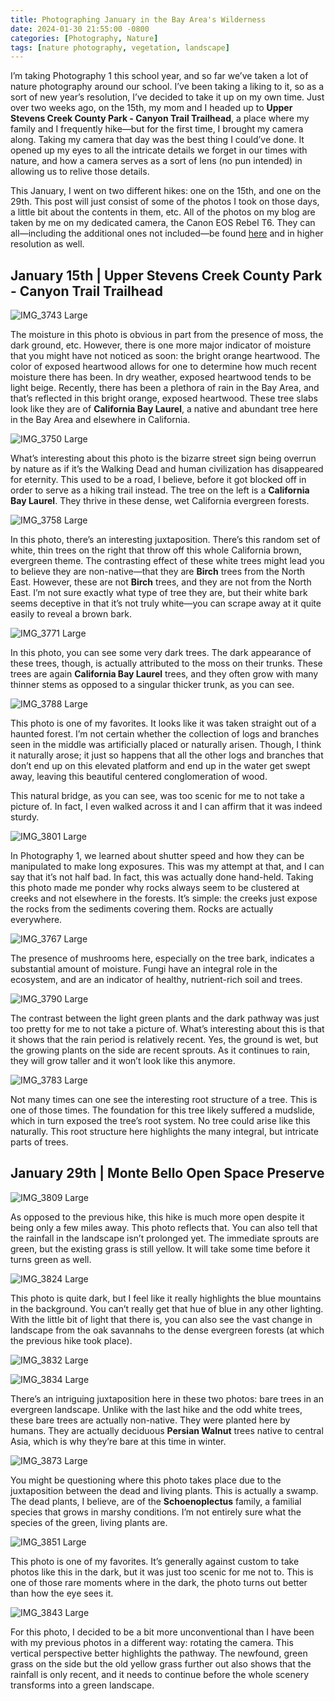 ```yaml
---
title: Photographing January in the Bay Area's Wilderness
date: 2024-01-30 21:55:00 -0800
categories: [Photography, Nature]
tags: [nature photography, vegetation, landscape]
---
```


I’m taking Photography 1 this school year, and so far we’ve taken a lot of nature photography around our school. I’ve been taking a liking to it, so as a sort of new year’s resolution, I’ve decided to take it up on my own time. Just over two weeks ago, on the 15th, my mom and I headed up to **Upper Stevens Creek County Park - Canyon Trail Trailhead**, a place where my family and I frequently hike—but for the first time, I brought my camera along. Taking my camera that day was the best thing I could’ve done. It opened up my eyes to all the intricate details we forget in our times with nature, and how a camera serves as a sort of lens (no pun intended) in allowing us to relive those details.

This January, I went on two different hikes: one on the 15th, and one on the 29th. This post will just consist of some of the photos I took on those days, a little bit about the contents in them, etc. All of the photos on my blog are taken by me on my dedicated camera, the Canon EOS Rebel T6. They can all—including the additional ones not included—be found [here](https://drive.google.com/drive/folders/1wrpC5GEXPhW3HTZ3zCPfQwamb6Pj36_n?usp=sharing) and in higher resolution as well.

## January 15th | Upper Stevens Creek County Park - Canyon Trail Trailhead

![IMG_3743 Large](../images/2024-01-30/IMG_3743-Large.jpeg)

The moisture in this photo is obvious in part from the presence of moss, the dark ground, etc. However, there is one more major indicator of moisture that you might have not noticed as soon: the bright orange heartwood. The color of exposed heartwood allows for one to determine how much recent moisture there has been. In dry weather, exposed heartwood tends to be light beige. Recently, there has been a plethora of rain in the Bay Area, and that’s reflected in this bright orange, exposed heartwood. These tree slabs look like they are of **California Bay Laurel**, a native and abundant tree here in the Bay Area and elsewhere in California.  

![IMG_3750 Large](../images/2024-01-30/IMG_3750-Large.jpeg)

What’s interesting about this photo is the bizarre street sign being overrun by nature as if it’s the Walking Dead and human civilization has disappeared for eternity. This used to be a road, I believe, before it got blocked off in order to serve as a hiking trail instead. The tree on the left is a **California Bay Laurel**. They thrive in these dense, wet California evergreen forests. 

![IMG_3758 Large](../images/2024-01-30/IMG_3758-Large.jpeg)

In this photo, there’s an interesting juxtaposition. There’s this random set of white, thin trees on the right that throw off this whole California brown, evergreen theme. The contrasting effect of these white trees might lead you to believe they are non-native—that they are **Birch** trees from the North East. However, these are not **Birch** trees, and they are not from the North East. I’m not sure exactly what type of tree they are, but their white bark seems deceptive in that it’s not truly white—you can scrape away at it quite easily to reveal a brown bark.

![IMG_3771 Large](../images/2024-01-30/IMG_3771-Large.jpeg)

In this photo, you can see some very dark trees. The dark appearance of these trees, though, is actually attributed to the moss on their trunks. These trees are again **California Bay Laurel** trees, and they often grow with many thinner stems as opposed to a singular thicker trunk, as you can see.

![IMG_3788 Large](../images/2024-01-30/IMG_3788-Large.jpeg)

This photo is one of my favorites. It looks like it was taken straight out of a haunted forest. I’m not certain whether the collection of logs and branches seen in the middle was artificially placed or naturally arisen. Though, I think it naturally arose; it just so happens that all the other logs and branches that don’t end up on this elevated platform and end up in the water get swept away, leaving this beautiful centered conglomeration of wood.

This natural bridge, as you can see, was too scenic for me to not take a picture of. In fact, I even walked across it and I can affirm that it was indeed sturdy. 

![IMG_3801 Large](../images/2024-01-30/IMG_3801-Large.jpeg)

In Photography 1, we learned about shutter speed and how they can be manipulated to make long exposures. This was my attempt at that, and I can say that it’s not half bad. In fact, this was actually done hand-held. Taking this photo made me ponder why rocks always seem to be clustered at creeks and not elsewhere in the forests. It’s simple: the creeks just expose the rocks from the sediments covering them. Rocks are actually everywhere.

![IMG_3767 Large](../images/2024-01-30/IMG_3767-Large.jpeg)

The presence of mushrooms here, especially on the tree bark, indicates a substantial amount of moisture. Fungi have an integral role in the ecosystem, and are an indicator of healthy, nutrient-rich soil and trees.

![IMG_3790 Large](../images/2024-01-30/IMG_3790-Large.jpeg)

The contrast between the light green plants and the dark pathway was just too pretty for me to not take a picture of. What’s interesting about this is that it shows that the rain period is relatively recent. Yes, the ground is wet, but the growing plants on the side are recent sprouts. As it continues to rain, they will grow taller and it won’t look like this anymore.

![IMG_3783 Large](../images/2024-01-30/IMG_3783-Large.jpeg)

Not many times can one see the interesting root structure of a tree. This is one of those times. The foundation for this tree likely suffered a mudslide, which in turn exposed the tree’s root system. No tree could arise like this naturally. This root structure here highlights the many integral, but intricate parts of trees.

## January 29th | Monte Bello Open Space Preserve

![IMG_3809 Large](../images/2024-01-30/IMG_3809-Large.jpeg)

As opposed to the previous hike, this hike is much more open despite it being only a few miles away. This photo reflects that. You can also tell that the rainfall in the landscape isn’t prolonged yet. The immediate sprouts are green, but the existing grass is still yellow. It will take some time before it turns green as well.

![IMG_3824 Large](../images/2024-01-30/IMG_3824-Large.jpeg)

This photo is quite dark, but I feel like it really highlights the blue mountains in the background. You can’t really get that hue of blue in any other lighting. With the little bit of light that there is, you can also see the vast change in landscape from the oak savannahs to the dense evergreen forests (at which the previous hike took place). 

![IMG_3832 Large](../images/2024-01-30/IMG_3832-Large.jpeg)

![IMG_3834 Large](../images/2024-01-30/IMG_3834-Large.jpeg)

There’s an intriguing juxtaposition here in these two photos: bare trees in an evergreen landscape. Unlike with the last hike and the odd white trees, these bare trees are actually non-native. They were planted here by humans. They are actually deciduous **Persian Walnut** trees native to central Asia, which is why they’re bare at this time in winter.

![IMG_3873 Large](../images/2024-01-30/IMG_3837-Large.jpeg)

You might be questioning where this photo takes place due to the juxtaposition between the dead and living plants. This is actually a swamp. The dead plants, I believe, are of the **Schoenoplectus** family, a familial species that grows in marshy conditions. I’m not entirely sure what the species of the green, living plants are.

![IMG_3851 Large](../images/2024-01-30/IMG_3851-Large.jpeg)

This photo is one of my favorites. It’s generally against custom to take photos like this in the dark, but it was just too scenic for me not to. This is one of those rare moments where in the dark, the photo turns out better than how the eye sees it. 

![IMG_3843 Large](../images/2024-01-30/IMG_3843-Large.jpeg)

For this photo, I decided to be a bit more unconventional than I have been with my previous photos in a different way: rotating the camera. This vertical perspective better highlights the pathway. The newfound, green grass on the side but the old yellow grass further out also shows that the rainfall is only recent, and it needs to continue before the whole scenery transforms into a green landscape.

